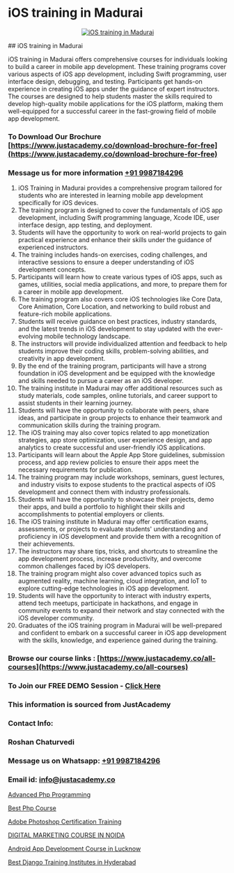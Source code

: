 # iOS training in Madurai

<p align="center">
  <a href="https://justacademy.co/course-detail/ios-training">
    <img src="https://justacademy.co/storage2/course_image/1676636008_course_image.webp" alt="iOS training in Madurai">
  </a>
</p>
## iOS training in Madurai

iOS training in Madurai offers comprehensive courses for individuals looking to build a career in mobile app development. These training programs cover various aspects of iOS app development, including Swift programming, user interface design, debugging, and testing. Participants get hands-on experience in creating iOS apps under the guidance of expert instructors. The courses are designed to help students master the skills required to develop high-quality mobile applications for the iOS platform, making them well-equipped for a successful career in the fast-growing field of mobile app development.
### To Download Our Brochure [https://www.justacademy.co/download-brochure-for-free](https://www.justacademy.co/download-brochure-for-free)
### Message us for more information [+91 9987184296](https://api.whatsapp.com/send?phone=919987184296)
1) iOS Training in Madurai provides a comprehensive program tailored for students who are interested in learning mobile app development specifically for iOS devices.
2) The training program is designed to cover the fundamentals of iOS app development, including Swift programming language, Xcode IDE, user interface design, app testing, and deployment.
3) Students will have the opportunity to work on real-world projects to gain practical experience and enhance their skills under the guidance of experienced instructors.
4) The training includes hands-on exercises, coding challenges, and interactive sessions to ensure a deeper understanding of iOS development concepts.
5) Participants will learn how to create various types of iOS apps, such as games, utilities, social media applications, and more, to prepare them for a career in mobile app development.
6) The training program also covers core iOS technologies like Core Data, Core Animation, Core Location, and networking to build robust and feature-rich mobile applications.
7) Students will receive guidance on best practices, industry standards, and the latest trends in iOS development to stay updated with the ever-evolving mobile technology landscape.
8) The instructors will provide individualized attention and feedback to help students improve their coding skills, problem-solving abilities, and creativity in app development.
9) By the end of the training program, participants will have a strong foundation in iOS development and be equipped with the knowledge and skills needed to pursue a career as an iOS developer.
10) The training institute in Madurai may offer additional resources such as study materials, code samples, online tutorials, and career support to assist students in their learning journey.
11) Students will have the opportunity to collaborate with peers, share ideas, and participate in group projects to enhance their teamwork and communication skills during the training program.
12) The iOS training may also cover topics related to app monetization strategies, app store optimization, user experience design, and app analytics to create successful and user-friendly iOS applications.
13) Participants will learn about the Apple App Store guidelines, submission process, and app review policies to ensure their apps meet the necessary requirements for publication.
14) The training program may include workshops, seminars, guest lectures, and industry visits to expose students to the practical aspects of iOS development and connect them with industry professionals.
15) Students will have the opportunity to showcase their projects, demo their apps, and build a portfolio to highlight their skills and accomplishments to potential employers or clients.
16) The iOS training institute in Madurai may offer certification exams, assessments, or projects to evaluate students' understanding and proficiency in iOS development and provide them with a recognition of their achievements.
17) The instructors may share tips, tricks, and shortcuts to streamline the app development process, increase productivity, and overcome common challenges faced by iOS developers.
18) The training program might also cover advanced topics such as augmented reality, machine learning, cloud integration, and IoT to explore cutting-edge technologies in iOS app development.
19) Students will have the opportunity to interact with industry experts, attend tech meetups, participate in hackathons, and engage in community events to expand their network and stay connected with the iOS developer community.
20) Graduates of the iOS training program in Madurai will be well-prepared and confident to embark on a successful career in iOS app development with the skills, knowledge, and experience gained during the training.

### Browse our course links : [https://www.justacademy.co/all-courses](https://www.justacademy.co/all-courses) 
### To Join our FREE DEMO Session - [Click Here](https://www.justacademy.co/register-for-course-demo)


### This information is sourced from JustAcademy
### Contact Info:
### Roshan Chaturvedi
### Message us on Whatsapp: [+91 9987184296](https://api.whatsapp.com/send?phone=919987184296)
### Email id: [info@justacademy.co](mailto:info@justacademy.co)
                
[Advanced Php Programming](https://www.linkedin.com/pulse/advanced-php-programming-justacademy-coimbatore-jmlhe?trackingId=2qffQ9J3HKdmKH%2Fmma5EZw%3D%3D&lipi=urn%3Ali%3Apage%3Ad_flagship3_company_admin%3By22MVqO%2BQeqrnkw6fmQaIA%3D%3D)

[Best Php Course](https://www.linkedin.com/pulse/best-php-course-justacademy-hyderabad-j2qvc?trackingId=0UsIMDwlVEqHN6mtqr%2F0HA%3D%3D&lipi=urn%3Ali%3Apage%3Ad_flagship3_company_admin%3BvVOqf8C4SxiY2jOCpJpYGg%3D%3D)

[Adobe Photoshop Certification Training](https://medium.com/@shivamja27/adobe-photoshop-certification-training-40ce0c61e278)

[DIGITAL MARKETING COURSE IN NOIDA](https://medium.com/@prempja40/the-digital-marketing-course-in-noida-offers-a-comprehensive-training-program-to-students-2788a2be8e76)

[Android App Development Course in Lucknow](https://justacademyin.github.io/justacademy/android-app-development-course-in-lucknow)

[Best Django Training Institutes in Hyderabad](https://justacademyin.github.io/justacademy/best-django-training-institutes-in-hyderabad)

